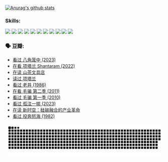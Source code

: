 
[![Anurag's github stats](https://github-readme-stats.vercel.app/api?username=w940853815)](https://github.com/anuraghazra/github-readme-stats)

### Skills:

<code><img height="32" src="https://cdn.jsdelivr.net/npm/simple-icons@v5/icons/python.svg"></code>
<code><img height="32" src="https://cdn.jsdelivr.net/npm/simple-icons@v5/icons/javascript.svg"></code>
<code><img height="32" src="https://cdn.jsdelivr.net/npm/simple-icons@v5/icons/django.svg"></code>
<code><img height="32" src="https://cdn.jsdelivr.net/npm/simple-icons@v5/icons/flask.svg"></code>
<code><img height="32" src="https://cdn.jsdelivr.net/npm/simple-icons@v5/icons/vuetify.svg"></code>
<code><img height="32" src="https://cdn.jsdelivr.net/npm/simple-icons@v5/icons/git.svg"></code>
<code><img height="32" src="https://cdn.jsdelivr.net/npm/simple-icons@v5/icons/docker.svg"></code>
<code><img height="32" src="https://cdn.jsdelivr.net/npm/simple-icons@v5/icons/postgresql.svg"></code>
<code><img height="32" src="https://cdn.jsdelivr.net/npm/simple-icons@v5/icons/elasticsearch.svg"></code>
<code><img height="32" src="https://cdn.jsdelivr.net/npm/simple-icons@v5/icons/macos.svg"></code>
<code><img height="32" src="https://cdn.jsdelivr.net/npm/simple-icons@v5/icons/linux.svg"></code>

### 🗣 豆瓣:

<!-- DOUBAN-ACTIVITIES:START -->
- [看过 八角笼中‎ (2023)](https://www.douban.com/people/136069238/status/4367541707/?_i=94652920)
- [在看 项塔兰 Shantaram‎ (2022)](https://www.douban.com/people/136069238/status/4365497032/?_i=94652920)
- [在读 山茶文具店](https://www.douban.com/people/136069238/status/4364620725/?_i=94652920)
- [读过 项塔兰](https://www.douban.com/people/136069238/status/4364620288/?_i=94652920)
- [看过 老井‎ (1986)](https://www.douban.com/people/136069238/status/4362366672/?_i=94652920)
- [在看 毛骗 第二季‎ (2011)](https://www.douban.com/people/136069238/status/4355752869/?_i=94652920)
- [看过 毛骗 第一季‎ (2010)](https://www.douban.com/people/136069238/status/4355752667/?_i=94652920)
- [看过 孤注一掷‎ (2023)](https://www.douban.com/people/136069238/status/4354774568/?_i=94652920)
- [在读 新时空：硅碳融合的产业革命](https://www.douban.com/people/136069238/status/4348545149/?_i=94652920)
- [看过 投奔怒海‎ (1982)](https://www.douban.com/people/136069238/status/4336696255/?_i=94652920)
<!-- DOUBAN-ACTIVITIES:END -->


![Snake animation](https://raw.githubusercontent.com/w940853815/w940853815/output/github-contribution-grid-snake.svg)

<!--
**w940853815/w940853815** is a ✨ _special_ ✨ repository because its `README.md` (this file) appears on your GitHub profile.

Here are some ideas to get you started:

- 🔭 I’m currently working on ...
- 🌱 I’m currently learning ...
- 👯 I’m looking to collaborate on ...
- 🤔 I’m looking for help with ...
- 💬 Ask me about ...
- 📫 How to reach me: ...
- 😄 Pronouns: ...
- ⚡ Fun fact: ...
-->
